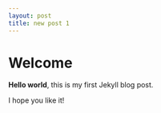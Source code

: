 ```yaml
---
layout: post
title: new post 1
---
```


# Welcome

**Hello world**, this is my first Jekyll blog post.

I hope you like it!